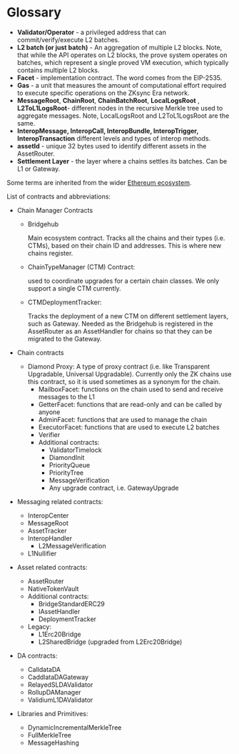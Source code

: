 # Glossary

- **Validator/Operator** - a privileged address that can commit/verify/execute L2 batches.
- **L2 batch (or just batch)** - An aggregation of multiple L2 blocks. Note, that while the API operates on L2 blocks,
  the prove system operates on batches, which represent a single proved VM execution, which typically contains multiple
  L2 blocks.
- **Facet** - implementation contract. The word comes from the EIP-2535.
- **Gas** - a unit that measures the amount of computational effort required to execute specific operations on the
  ZKsync Era network.
- **MessageRoot**, **ChainRoot**, **ChainBatchRoot**, **LocalLogsRoot** , **L2ToL1LogsRoot**- different nodes in the recursive Merkle tree used to aggregate messages. Note, LocalLogsRoot and L2ToL1LogsRoot are the same. 
- **InteropMessage, InteropCall, InteropBundle, InteropTrigger, InteropTransaction** different levels and types of interop methods.
- **assetId** - unique 32 bytes used to identify different assets in the AssetRouter.
- **Settlement Layer** - the layer where a chains settles its batches. Can be L1 or Gateway.

Some terms are inherited from the wider [Ethereum ecosystem](https://github.com/ethereum/L2-interop/blob/main/NOMENCLATURE.md). 

List of contracts and abbreviations:
- Chain Manager Contracts
  - Bridgehub

    Main ecosystem contract. Tracks all the chains and their types (i.e. CTMs), based on their chain ID and addresses. This is where new chains register. 

  - ChainTypeManager (CTM) Contract:
  
    used to coordinate upgrades for a certain chain classes. We only support a single CTM currently. 
  
  - CTMDeploymentTracker: 

    Tracks the deployment of a new CTM on different settlement layers, such as Gateway. Needed as the Bridgehub is registered in the AssetRouter as an AssetHandler for chains so that they can be migrated to the Gateway.

- Chain contracts
  - Diamond Proxy: A type of proxy contract (i.e. like Transparent Upgradable, Universal Upgradable). Currently only the ZK chains use this contract, so it is used sometimes as a synonym for the chain.
    - MailboxFacet: functions on the chain used to send and receive messages to the L1
    - GetterFacet: functions that are read-only and can be called by anyone
    - AdminFacet: functions that are used to manage the chain
    - ExecutorFacet: functions that are used to execute L2 batches
    - Verifier
    - Additional contracts:
      - ValidatorTimelock
      - DiamondInit
      - PriorityQueue
      - PriorityTree
      - MessageVerification
      - Any upgrade contract, i.e. GatewayUpgrade

- Messaging related contracts:
  - InteropCenter
  - MessageRoot
  - AssetTracker
  - InteropHandler
    -  L2MessageVerification  
  - L1Nullifier

- Asset related contracts:
  - AssetRouter
  - NativeTokenVault
  - Additional contracts:
    - BridgeStandardERC29
    - IAssetHandler
    - DeploymentTracker
  - Legacy: 
    - L1Erc20Bridge
    - L2SharedBridge (upgraded from L2Erc20Bridge)

- DA contracts: 
  - CalldataDA
  - CaddlataDAGateway
  - RelayedSLDAValidator
  - RollupDAManager
  - ValidiumL1DAValidator

- Libraries and Primitives: 
  - DynamicIncrementalMerkleTree
  - FullMerkleTree
  - MessageHashing